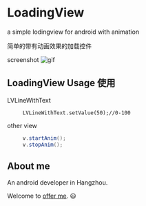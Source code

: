 # LoadingView
a simple lodingview for android with animation


简单的带有动画效果的加载控件


screenshot
![gif](https://github.com/ldoublem/LoadingView/blob/master/screen/%E6%95%88%E6%9E%9C.gif)

## LoadingView Usage 使用

LVLineWithText
```
     LVLineWithText.setValue(50);//0-100
```
other view
```java
     v.startAnim();
     v.stopAnim();
```






## About me

An android developer in Hangzhou.

Welcome to [offer me](mailto:1227102260@qq.com). :smiley:
